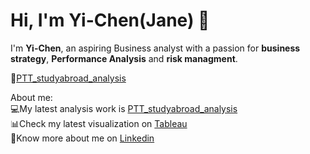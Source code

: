# Hi, I'm Yi-Chen(Jane) 🙌
I'm **Yi-Chen**, an aspiring Business analyst with a passion for **business strategy**, **Performance Analysis** and **risk managment**.<br/>

📌[PTT_studyabroad_analysis](https://github.com/supershortjane/PTT_studyabroad_analysis)


About me:<br/>
💻My latest analysis work is [PTT_studyabroad_analysis](https://github.com/supershortjane/PTT_studyabroad_analysis)<br/>
📊Check my latest visualization on [Tableau](https://public.tableau.com/profile/.13837625#!/)<br/>
👧Know more about me on [Linkedin](https://www.linkedin.com/in/yi-chen-chiou-a80212127/)<br/>



